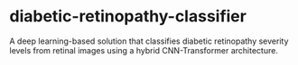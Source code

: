 # diabetic-retinopathy-classifier
A deep learning-based solution that classifies diabetic retinopathy severity levels from retinal images using a hybrid CNN-Transformer architecture.
